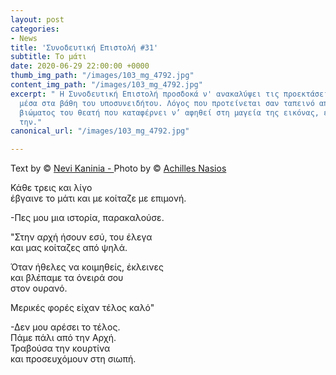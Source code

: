 ```yaml
---
layout: post
categories:
- News
title: 'Συνοδευτική Επιστολή #31'
subtitle: Το μάτι
date: 2020-06-29 22:00:00 +0000
thumb_img_path: "/images/103_mg_4792.jpg"
content_img_path: "/images/103_mg_4792.jpg"
excerpt: " Η Συνοδευτική Επιστολή προσδοκά ν' ανακαλύψει τις προεκτάσεις της εικόνας
  μέσα στα βάθη του υποσυνειδήτου. Λόγος που προτείνεται σαν ταπεινό απαύγασμα του
  βιώματος του θεατή που καταφέρνει ν’ αφηθεί στη μαγεία της εικόνας, επαναδημιουργώντας
  την."
canonical_url: "/images/103_mg_4792.jpg"

---
```

Text by © <a href="https://www.facebook.com/nevi.kaninia" target="blank">Nevi Kaninia - </a>Photo by © <a href="https://anikon.org/" target="blank">Achilles Nasios</a>

Κάθε τρεις και λίγο  
έβγαινε το μάτι και με κοίταζε με επιμονή.

\-Πες μου μια ιστορία, παρακαλούσε.

"Στην αρχή ήσουν εσύ, του έλεγα  
και μας κοίταζες από ψηλά.

Όταν ήθελες να κοιμηθείς, έκλεινες   
και βλέπαμε τα όνειρά σου  
στον ουρανό.

Μερικές φορές είχαν τέλος καλό"

\-Δεν μου αρέσει το τέλος.   
Πάμε πάλι από την Αρχή.  
Τραβούσα την κουρτίνα  
και προσευχόμουν στη σιωπή.